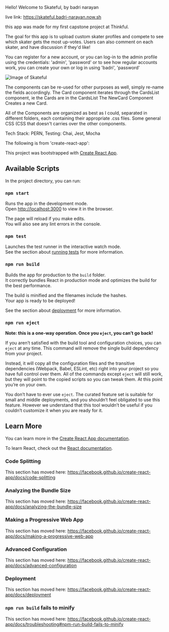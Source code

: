 Hello! Welcome to Skateful, by badri narayan

live link: https://skateful.badri-narayan.now.sh

this app was made for my first capstone project at Thinkful.

The goal for this app is to upload custom skater profiles and compete to see which skater gets the most up-votes.
Users can also comment on each skater, and have discussion if they'd like!

You can register for a new account, or you can log-in to the admin profile using the credentials: 'admin', 'password'
or to see how regular accounts work, you can create your own or log in using 'badri', 'password'

![Image of Skateful](https://i.ibb.co/mRH24GX/Screen-Shot-2019-10-25-at-7-05-40-AM.png)


The components can be re-used for other purposes as well, simply re-name the fields accordingly.
The Card component iterates through the CardsList component, ie the Cards are in the CardsList
The NewCard Component Creates a new Card.

All of the Components are organized as best as I could, separated in different folders, each containing their appropriate .css files. Some general CSS (CSS that doesn't  carries over the other components. 

Tech Stack: PERN, Testing: Chai, Jest, Mocha





The following is from 'create-react-app':

This project was bootstrapped with [Create React App](https://github.com/facebook/create-react-app).

## Available Scripts

In the project directory, you can run:

### `npm start`

Runs the app in the development mode.<br />
Open [http://localhost:3000](http://localhost:3000) to view it in the browser.

The page will reload if you make edits.<br />
You will also see any lint errors in the console.

### `npm test`

Launches the test runner in the interactive watch mode.<br />
See the section about [running tests](https://facebook.github.io/create-react-app/docs/running-tests) for more information.

### `npm run build`

Builds the app for production to the `build` folder.<br />
It correctly bundles React in production mode and optimizes the build for the best performance.

The build is minified and the filenames include the hashes.<br />
Your app is ready to be deployed!

See the section about [deployment](https://facebook.github.io/create-react-app/docs/deployment) for more information.

### `npm run eject`

**Note: this is a one-way operation. Once you `eject`, you can’t go back!**

If you aren’t satisfied with the build tool and configuration choices, you can `eject` at any time. This command will remove the single build dependency from your project.

Instead, it will copy all the configuration files and the transitive dependencies (Webpack, Babel, ESLint, etc) right into your project so you have full control over them. All of the commands except `eject` will still work, but they will point to the copied scripts so you can tweak them. At this point you’re on your own.

You don’t have to ever use `eject`. The curated feature set is suitable for small and middle deployments, and you shouldn’t feel obligated to use this feature. However we understand that this tool wouldn’t be useful if you couldn’t customize it when you are ready for it.

## Learn More

You can learn more in the [Create React App documentation](https://facebook.github.io/create-react-app/docs/getting-started).

To learn React, check out the [React documentation](https://reactjs.org/).

### Code Splitting

This section has moved here: https://facebook.github.io/create-react-app/docs/code-splitting

### Analyzing the Bundle Size

This section has moved here: https://facebook.github.io/create-react-app/docs/analyzing-the-bundle-size

### Making a Progressive Web App

This section has moved here: https://facebook.github.io/create-react-app/docs/making-a-progressive-web-app

### Advanced Configuration

This section has moved here: https://facebook.github.io/create-react-app/docs/advanced-configuration

### Deployment

This section has moved here: https://facebook.github.io/create-react-app/docs/deployment

### `npm run build` fails to minify

This section has moved here: https://facebook.github.io/create-react-app/docs/troubleshooting#npm-run-build-fails-to-minify
